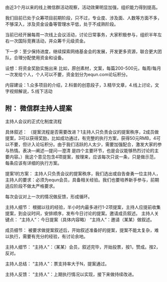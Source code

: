 由近3个月以来的线上微信群活动观察，活动效果明显加强，组织能力得到提高。

我们目前已处于众筹项目前期阶段，只不过，专业度、涉及面、人数等方面不多，不够深入，涉及资金设备等管理水平低，处于不成熟阶段。

当前已经开展每周一次线上会议活动，讨论日常事务，大家积极参与，组织半年左右一次国际竞赛活动，并众筹千元级资金。

下一步：至少保持进度，继续探索网络基金会的发展，开发更多资源，联合更大团队，合理分配使用资金和设备。

设想：将资金奖励实施出来
比如，原创素材，文案，每篇200-500元，每周/每月一次发给个人，个人可以不要，资金划分为equn.com论坛积分。

内容建设：1.众多项目的介绍，2.科普的创意段子，3.精华文章，4.线上讨论，文字视频解说，5.线下活动

附：
微信群主持人提案
---
主持人会议的正式化制度流程

具体叙述：
（提案流程是否需要改进？1主持人只负责会议的提案秩序，2成员做提案，3可以获得奖励，比如成功通过，有完整的执行方案，获得50元RMB，4可以不要，但计入论坛积分。由于我们活跃的人太少，需要加强配合，激发大家的参与热情。表决—阐述—提问—澄清 是四个主要环节，也是会议能够热烈讨论的主要内容。）我这个意见包含4项提案，按理来，应该每次只说一条，只是做示范，每条应该有详细的执行方案。

提案1的方案：
主持人只负责会议的提案秩序，我们选出或自告奋勇一位主持人，主持人的要求：必须为equn会员，具备相关经验。我们也要培养新手参与，前期适应阶段不做太严格要求。

每次会议对上一次的情况做反馈，形成循环。

主持人细节：
根据以往的经验，半小时内最多进行1-2项提案，主持人应提前收集提案，到会议时间，安排顺序，发布今日讨论的提案。邀请成员叙述。
主持人关键点：
“主持人”：今日提案（具体内容略）
“主持人”：邀请（某某）做叙述。

成员细节：
被要求做提案叙述后，开始叙述准备好的提案，提案不能太复杂，难以执行，需要有充分的经验，有讨论余地。

主持人细节：
“主持人”：（某某）会员，叙述完毕，开始投票，按1，赞成。按2，反对。

主持人总结：
“主持人”：票支持率大于N，提案通过。

主持人反馈：
“主持人”：上期执行情况以实现，接下来做持续改进。